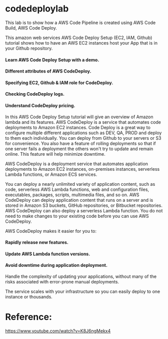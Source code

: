 # codedeploylab
This lab is to show how a AWS Code Pipeline is created using AWS Code Build, AWS Code Deploy.


This amazon web services AWS Code Deploy Setup (EC2, IAM, Github) tutorial shows how to have an AWS EC2 instances host your App that is in your Github repository.

#### Learn AWS Code Deploy Setup with a demo. 
#### Different attributes of AWS CodeDeploy.
#### Specifying EC2, Github & IAM role for CodeDeploy. 
#### Checking CodeDeploy logs.
#### Understand CodeDeploy pricing.

In this AWS Code Deploy Setup tutorial will give an overview of Amazon lambda and its features. AWS CodeDeploy is a service that automates code deployments to Amazon EC2 instances. Code Deploy is a great way to configure multiple different applications such as DEV, QA, PROD and deploy to them each individually. You can deploy from Github to your servers or S3 for convenience. You also have a feature of rolling deployments so that if one server fails a deployment the others won't try to update and remain online. This feature will help minimize downtime.

AWS CodeDeploy is a deployment service that automates application deployments to Amazon EC2 instances, on-premises instances, serverless Lambda functions, or Amazon ECS services.

You can deploy a nearly unlimited variety of application content, such as code, serverless AWS Lambda functions, web and configuration files, executables, packages, scripts, multimedia files, and so on. AWS CodeDeploy can deploy application content that runs on a server and is stored in Amazon S3 buckets, GitHub repositories, or Bitbucket repositories. AWS CodeDeploy can also deploy a serverless Lambda function. You do not need to make changes to your existing code before you can use AWS CodeDeploy.

AWS CodeDeploy makes it easier for you to:

#### Rapidly release new features.
#### Update AWS Lambda function versions.
#### Avoid downtime during application deployment.

Handle the complexity of updating your applications, without many of the risks associated with error-prone manual deployments.

The service scales with your infrastructure so you can easily deploy to one instance or thousands.

# Reference:
https://www.youtube.com/watch?v=K8J6ngMekx4

